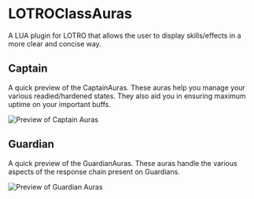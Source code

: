 # LOTROClassAuras
A LUA plugin for LOTRO that allows the user to display skills/effects in a more clear and concise way.

## Captain

A quick preview of the CaptainAuras. These auras help you manage your various readied/hardened states. They also aid you in ensuring maximum uptime on your important buffs.

![Preview of Captain Auras](https://github.com/0911jgodwin/LOTROClassAuras/blob/main/CaptainAurasInAction.gif?raw=true)

## Guardian

A quick preview of the GuardianAuras. These auras handle the various aspects of the response chain present on Guardians.

![Preview of Guardian Auras](https://github.com/0911jgodwin/LOTROClassAuras/blob/main/GuardianAurasInAction.gif?raw=true)


